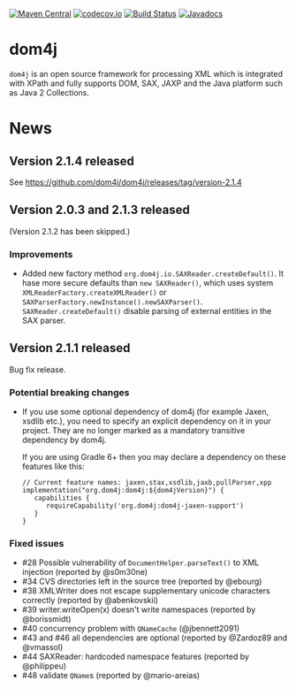 [![Maven Central](https://maven-badges.herokuapp.com/maven-central/org.dom4j/dom4j/badge.svg)](https://maven-badges.herokuapp.com/maven-central/org.dom4j/dom4j)
[![codecov.io](https://codecov.io/github/dom4j/dom4j/coverage.svg?branch=master)](https://codecov.io/github/dom4j/dom4j?branch=master)
[![Build Status](https://travis-ci.org/dom4j/dom4j.svg?branch=master)](https://travis-ci.org/dom4j/dom4j)
[![Javadocs](https://javadoc.io/badge/org.dom4j/dom4j.svg)](https://javadoc.io/doc/org.dom4j/dom4j)

# dom4j

`dom4j` is an open source framework for processing XML which is integrated with XPath and fully supports DOM, SAX, JAXP and the Java platform such as Java 2 Collections.

# News

## Version 2.1.4 released
See https://github.com/dom4j/dom4j/releases/tag/version-2.1.4

## Version 2.0.3 and 2.1.3 released

(Version 2.1.2 has been skipped.)

### Improvements
* Added new factory method `org.dom4j.io.SAXReader.createDefault()`. It hase more secure defaults than `new SAXReader()`, which uses system
 `XMLReaderFactory.createXMLReader()` or `SAXParserFactory.newInstance().newSAXParser()`. `SAXReader.createDefault()` disable parsing of external entities
  in the SAX parser.

## Version 2.1.1 released
Bug fix release.

### Potential breaking changes
* If you use some optional dependency of dom4j (for example Jaxen, xsdlib etc.), you need to specify an explicit dependency on it in your project. They are no longer marked as a mandatory transitive dependency by dom4j.

  If you are using Gradle 6+ then you may declare a dependency on these features like this:

   ```
   // Current feature names: jaxen,stax,xsdlib,jaxb,pullParser,xpp
   implementation("org.dom4j:dom4j:${dom4jVersion}") {
      capabilities {
         requireCapability('org.dom4j:dom4j-jaxen-support')
      }
   }
   ```

### Fixed issues
* #28 Possible vulnerability of `DocumentHelper.parseText()` to XML injection (reported by @s0m30ne)
* #34 CVS directories left in the source tree (reported by @ebourg)
* #38 XMLWriter does not escape supplementary unicode characters correctly (reported by @abenkovskii)
* #39 writer.writeOpen(x) doesn't write namespaces (reported by @borissmidt)
* #40 concurrency problem with `QNameCache`  (@jbennett2091)
* #43 and #46 all dependencies are optional (reported by @Zardoz89 and @vmassol)
* #44 SAXReader: hardcoded namespace features (reported by @philippeu)
* #48 validate `QName`s (reported by @mario-areias)
